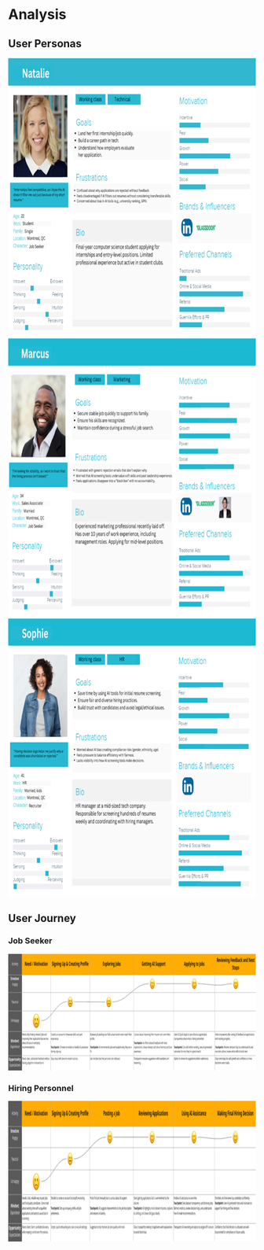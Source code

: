 # Analysis

## User Personas



<img width="808" height="567" alt="image" src="https://raw.githubusercontent.com/Shredsauce/SOEN_357_Project/main/assets/images/ua-c15268ca67312fb1.png" />


<img width="808" height="567" alt="image" src="https://raw.githubusercontent.com/Shredsauce/SOEN_357_Project/main/assets/images/ua-e8453d0f795f6b29.png" />

<img width="808" height="565" alt="image" src="https://raw.githubusercontent.com/Shredsauce/SOEN_357_Project/main/assets/images/ua-ffc96f94db88687e.png" />

## User Journey

### Job Seeker
<img width="975" height="237" alt="image" src="https://raw.githubusercontent.com/Shredsauce/SOEN_357_Project/main/assets/images/ua-3c84728060341a94.png" />

### Hiring Personnel
<img width="975" height="286" alt="image" src="https://raw.githubusercontent.com/Shredsauce/SOEN_357_Project/main/assets/images/ua-4ef44ffb91625f91.png" />
